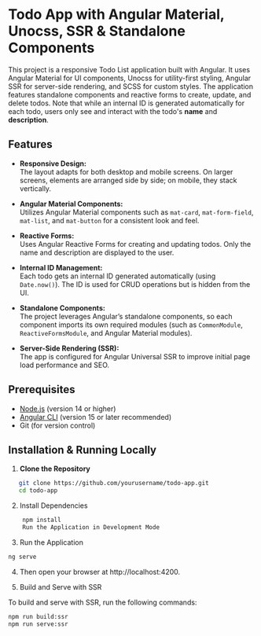 # Todo App with Angular Material, Unocss, SSR & Standalone Components

This project is a responsive Todo List application built with Angular. It uses Angular Material for UI components, Unocss for utility-first styling, Angular SSR for server-side rendering, and SCSS for custom styles. The application features standalone components and reactive forms to create, update, and delete todos. Note that while an internal ID is generated automatically for each todo, users only see and interact with the todo's **name** and **description**.

## Features

- **Responsive Design:**  
  The layout adapts for both desktop and mobile screens. On larger screens, elements are arranged side by side; on mobile, they stack vertically.

- **Angular Material Components:**  
  Utilizes Angular Material components such as `mat-card`, `mat-form-field`, `mat-list`, and `mat-button` for a consistent look and feel.

- **Reactive Forms:**  
  Uses Angular Reactive Forms for creating and updating todos. Only the name and description are displayed to the user.

- **Internal ID Management:**  
  Each todo gets an internal ID generated automatically (using `Date.now()`). The ID is used for CRUD operations but is hidden from the UI.

- **Standalone Components:**  
  The project leverages Angular’s standalone components, so each component imports its own required modules (such as `CommonModule`, `ReactiveFormsModule`, and Angular Material modules).

- **Server-Side Rendering (SSR):**  
  The app is configured for Angular Universal SSR to improve initial page load performance and SEO.

## Prerequisites

- [Node.js](https://nodejs.org/) (version 14 or higher)
- [Angular CLI](https://angular.io/cli) (version 15 or later recommended)
- Git (for version control)

## Installation & Running Locally

1. **Clone the Repository**

```bash
   git clone https://github.com/yourusername/todo-app.git
   cd todo-app
```

2. Install Dependencies

```bash
    npm install
    Run the Application in Development Mode
```

3. Run the Application

```bash
ng serve
```

4. Then open your browser at http://localhost:4200.

5. Build and Serve with SSR

To build and serve with SSR, run the following commands:

```bash
npm run build:ssr
npm run serve:ssr
```